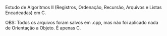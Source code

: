 Estudo de Algoritmos II (Registros, Ordenação,  Recursão, Arquivos e Listas Encadeadas) em C.

OBS: Todos os arquivos foram salvos em .cpp, mas não foi aplicado nada de Orientação a Objeto. É apenas C.
